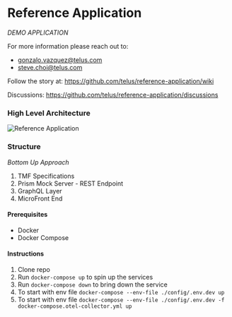 # Reference Application

*DEMO APPLICATION*

For more information please reach out to:
- gonzalo.vazquez@telus.com
- steve.choi@telus.com

Follow the story at: https://github.com/telus/reference-application/wiki

Discussions: https://github.com/telus/reference-application/discussions

### High Level Architecture

![Reference Application](https://user-images.githubusercontent.com/1566236/137525278-8bed145b-ffb8-464a-b83f-ed724a502ad8.png)

### Structure

*Bottom Up Approach*

1. TMF Specifications
2. Prism Mock Server - REST Endpoint
3. GraphQL Layer
4. MicroFront End

#### Prerequisites 

- Docker
- Docker Compose

#### Instructions

1. Clone repo
2. Run `docker-compose up` to spin up the services
3. Run `docker-compose down` to bring down the service
4. To start with env file `docker-compose --env-file ./config/.env.dev up` 
5. To start with env file `docker-compose --env-file ./config/.env.dev -f docker-compose.otel-collector.yml up`  

